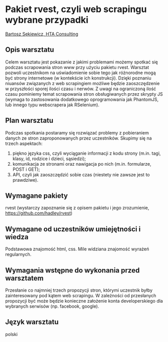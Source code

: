 # Pakiet rvest, czyli web scrapingu wybrane przypadki

[Bartosz Sękiewicz, HTA Consulting](https://github.com/bsekiewicz)

## Opis warsztatu 

Celem warsztatu jest pokazanie z jakimi problemami możemy spotkać się podczas scrapowania stron www przy użyciu pakietu rvest. Warsztat pozwoli uczestnikom na uświadomienie sobie tego jak różnorodne mogą być strony internetowe (w kontekście ich konstrukcji). Dzięki poznaniu niuansów związanych z web scrapingiem możliwe będzie zaoszczędzenie w przyszłości sporej ilości czasu i nerwów. Z uwagi na ograniczoną ilość czasu pominiemy temat scrapowania stron obsługiwanych przez skrypty JS (wymaga to zastosowania dodatkowego oprogramowania jak PhantomJS, lub innego typu webscrapera jak RSelenium).

## Plan warsztatu 

Podczas spotkania postaramy się rozwiązać problemy z pobieraniem danych ze stron zaproponowanych przez uczestników. Skupimy się na trzech aspektach:

1. piękno języka css, czyli wyciąganie informacji z kodu strony (m.in. tagi, klasy, id, rodzice i dzieci, sąsiedzi); 
2. komunikacja ze stronami oraz nawigacja po nich (m.in. formularze, POST i GET);
3. API, czyli jak zaoszczędzić sobie czas (niestety nie zawsze jest to prawdziwe).


## Wymagane pakiety 

rvest (wystarczy zapoznanie się z opisem pakietu i jego zrozumienie, https://github.com/hadley/rvest)

## Wymagane od uczestników umiejętności i wiedza 

Podstawowa znajomość html, css. Mile widziana znajomość wyrażeń regularnych.

## Wymagania wstępne do wykonania przed warsztatem 

Przesłanie co najmniej trzech propozycji stron, którymi uczestnik byłby zainteresowany pod kątem web scrapingu. W zależności od przesłanych propozycji być może będzie konieczne założenie konta developerskiego dla wybranych serwisów (np. facebook, google).

## Język warsztatu 

polski
